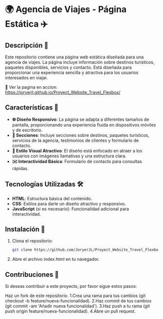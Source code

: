 # 🌍 Agencia de Viajes - Página Estática ✈️

## Descripción 📜
Este repositorio contiene una página web estática diseñada para una agencia de viajes. La página incluye información sobre destinos turísticos, paquetes disponibles, servicios y contacto. Está diseñada para proporcionar una experiencia sencilla y atractiva para los usuarios interesados en viajar.

👀 Ver la pagina en accion: https://joryerjl.github.io/Proyect_Website_Travel_Flexbox/

## Características 🌟
- **🌐 Diseño Responsivo**: La página se adapta a diferentes tamaños de pantalla, proporcionando una experiencia fluida en dispositivos móviles y de escritorio.
- **📍 Secciones**: Incluye secciones sobre destinos, paquetes turísticos, servicios de la agencia, testimonios de clientes y formulario de contacto.
- **🎨 Estilo Visual Atractivo**: El diseño está enfocado en atraer a los usuarios con imágenes llamativas y una estructura clara.
- **✉️ Interactividad Básica**: Formulario de contacto para consultas rápidas.

## Tecnologías Utilizadas 🛠️
- **HTML**: Estructura básica del contenido.
- **CSS**: Estilos para darle un diseño atractivo y responsivo.
- **JavaScript** (si es necesario): Funcionalidad adicional para interactividad.

## Instalación 🚀
1. Clona el repositorio:
   ```bash
   git clone https://github.com/JoryerJL/Proyect_Website_Travel_Flexbox.git

2. Abre el archivo index.html en tu navegador.

## Contribuciones 🤝
Si deseas contribuir a este proyecto, por favor sigue estos pasos:

Haz un fork de este repositorio.
  1.Crea una rama para tus cambios (git checkout -b feature/nueva-funcionalidad).
  2.Haz commit de tus cambios (git commit -am 'Añadir nueva funcionalidad').
  3.Haz push a tu rama (git push origin feature/nueva-funcionalidad).
  4.Abre un pull request.

